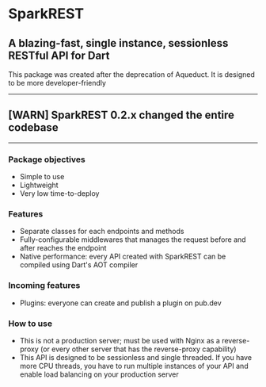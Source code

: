 # SparkREST

## A blazing-fast, single instance, sessionless RESTful API for Dart

This package was created after the deprecation of Aqueduct. It is designed to be more developer-friendly

---

## [WARN] SparkREST 0.2.x changed the entire codebase

---

### Package objectives

- Simple to use
- Lightweight
- Very low time-to-deploy

### Features

- Separate classes for each endpoints and methods
- Fully-configurable middlewares that manages the request before and after reaches the endpoint
- Native performance: every API created with SparkREST can be compiled using Dart's AOT compiler

### Incoming features

- Plugins: everyone can create and publish a plugin on pub.dev

### How to use

- This is not a production server; must be used with Nginx as a reverse-proxy (or every other server that has the reverse-proxy capability)
- This API is designed to be sessionless and single threaded. If you have more CPU threads, you have to run multiple instances of your API and enable load balancing on your production server
